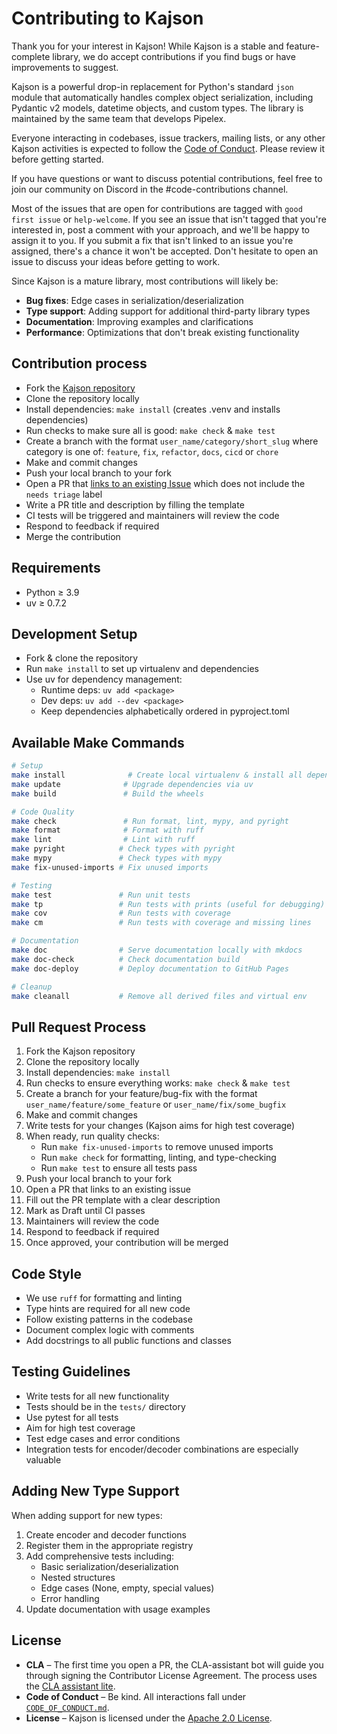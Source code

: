 # Contributing to Kajson

Thank you for your interest in Kajson! While Kajson is a stable and feature-complete library, we do accept contributions if you find bugs or have improvements to suggest.

Kajson is a powerful drop-in replacement for Python's standard `json` module that automatically handles complex object serialization, including Pydantic v2 models, datetime objects, and custom types. The library is maintained by the same team that develops Pipelex.

Everyone interacting in codebases, issue trackers, mailing lists, or any other Kajson activities is expected to follow the [Code of Conduct](CODE_OF_CONDUCT.md). Please review it before getting started.

If you have questions or want to discuss potential contributions, feel free to join our community on Discord in the #code-contributions channel.

Most of the issues that are open for contributions are tagged with `good first issue` or `help-welcome`. If you see an issue that isn't tagged that you're interested in, post a comment with your approach, and we'll be happy to assign it to you. If you submit a fix that isn't linked to an issue you're assigned, there's a chance it won't be accepted. Don't hesitate to open an issue to discuss your ideas before getting to work.

Since Kajson is a mature library, most contributions will likely be:

- **Bug fixes**: Edge cases in serialization/deserialization
- **Type support**: Adding support for additional third-party library types
- **Documentation**: Improving examples and clarifications
- **Performance**: Optimizations that don't break existing functionality

## Contribution process

- Fork the [Kajson repository](https://github.com/Pipelex/kajson)
- Clone the repository locally
- Install dependencies: `make install` (creates .venv and installs dependencies)
- Run checks to make sure all is good: `make check` & `make test`
- Create a branch with the format `user_name/category/short_slug` where category is one of: `feature`, `fix`, `refactor`, `docs`, `cicd` or `chore`
- Make and commit changes
- Push your local branch to your fork
- Open a PR that [links to an existing Issue](https://docs.github.com/en/issues/tracking-your-work-with-issues/linking-a-pull-request-to-an-issue) which does not include the `needs triage` label
- Write a PR title and description by filling the template
- CI tests will be triggered and maintainers will review the code
- Respond to feedback if required
- Merge the contribution

## Requirements

- Python ≥ 3.9
- uv ≥ 0.7.2

## Development Setup

- Fork & clone the repository
- Run `make install` to set up virtualenv and dependencies
- Use uv for dependency management:
  - Runtime deps: `uv add <package>`
  - Dev deps: `uv add --dev <package>`
  - Keep dependencies alphabetically ordered in pyproject.toml

## Available Make Commands

```bash
# Setup
make install              # Create local virtualenv & install all dependencies
make update              # Upgrade dependencies via uv
make build               # Build the wheels

# Code Quality
make check               # Run format, lint, mypy, and pyright
make format              # Format with ruff
make lint                # Lint with ruff
make pyright            # Check types with pyright
make mypy               # Check types with mypy
make fix-unused-imports # Fix unused imports

# Testing
make test               # Run unit tests
make tp                 # Run tests with prints (useful for debugging)
make cov                # Run tests with coverage
make cm                 # Run tests with coverage and missing lines

# Documentation
make doc                # Serve documentation locally with mkdocs
make doc-check          # Check documentation build
make doc-deploy         # Deploy documentation to GitHub Pages

# Cleanup
make cleanall           # Remove all derived files and virtual env
```

## Pull Request Process

1. Fork the Kajson repository
2. Clone the repository locally
3. Install dependencies: `make install`
4. Run checks to ensure everything works: `make check` & `make test`
5. Create a branch for your feature/bug-fix with the format `user_name/feature/some_feature` or `user_name/fix/some_bugfix`
6. Make and commit changes
7. Write tests for your changes (Kajson aims for high test coverage)
8. When ready, run quality checks:
   - Run `make fix-unused-imports` to remove unused imports
   - Run `make check` for formatting, linting, and type-checking
   - Run `make test` to ensure all tests pass
9. Push your local branch to your fork
10. Open a PR that links to an existing issue
11. Fill out the PR template with a clear description
12. Mark as Draft until CI passes
13. Maintainers will review the code
14. Respond to feedback if required
15. Once approved, your contribution will be merged

## Code Style

- We use `ruff` for formatting and linting
- Type hints are required for all new code
- Follow existing patterns in the codebase
- Document complex logic with comments
- Add docstrings to all public functions and classes

## Testing Guidelines

- Write tests for all new functionality
- Tests should be in the `tests/` directory
- Use pytest for all tests
- Aim for high test coverage
- Test edge cases and error conditions
- Integration tests for encoder/decoder combinations are especially valuable

## Adding New Type Support

When adding support for new types:

1. Create encoder and decoder functions
2. Register them in the appropriate registry
3. Add comprehensive tests including:
   - Basic serialization/deserialization
   - Nested structures
   - Edge cases (None, empty, special values)
   - Error handling
4. Update documentation with usage examples

## License

* **CLA** – The first time you open a PR, the CLA-assistant bot will guide you through signing the Contributor License Agreement. The process uses the [CLA assistant lite](https://github.com/marketplace/actions/cla-assistant-lite).
* **Code of Conduct** – Be kind. All interactions fall under [`CODE_OF_CONDUCT.md`](CODE_OF_CONDUCT.md).
* **License** – Kajson is licensed under the [Apache 2.0 License](LICENSE).
